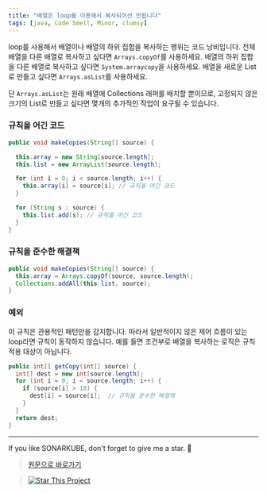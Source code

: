 ```yaml
---
title: "배열은 loop를 이용해서 복사되어선 안됩니다"
tags: [java, Code Smell, Minor, clumsy]
---
```


loop를 사용해서 배열이나 배열의 하위 집합을 복사하는 행위는 코드 낭비입니다.
전체 배열을 다른 배열로 복사하고 싶다면 `Arrays.copyOf`를 사용하세요.
배열의 하위 집합을 다른 배열로 복사하고 싶다면 `System.arraycopy`을 사용하세요.
배열을 새로운 List로 만들고 싶다면 `Arrays.asList`를 사용하세요.

단 `Arrays.asList`는 원래 배열에 Collections 래퍼를 배치할 뿐이므로, 고정되지 않은 크기의 List로 만들고 싶다면 몇개의 추가적인 작업이 요구될 수 있습니다.

### 규칙을 어긴 코드

```java
public void makeCopies(String[] source) {

  this.array = new String[source.length];
  this.list = new ArrayList(source.length);

  for (int i = 0; i < source.length; i++) {
    this.array[i] = source[i]; // 규칙을 어긴 코드
  }

  for (String s : source) {
    this.list.add(s); // 규칙을 어긴 코드
  }
}
```

### 규칙을 준수한 해결책

```java
public void makeCopies(String[] source) {
  this.array = Arrays.copyOf(source, source.length);
  Collections.addAll(this.list, source);
}
```

### 예외

이 규칙은 관용적인 패턴만을 감지합니다.
따라서 일반적이지 않은 제어 흐름이 있는 loop라면 규칙이 동작하지 않습니다.
예를 들면 조건부로 배열을 복사하는 로직은 규칙 적용 대상이 아닙니다.

```java
public int[] getCopy(int[] source) {
  int[] dest = new int[source.length];
  for (int i = 0; i < source.length; i++) {
    if (source[i] > 10) {
      dest[i] = source[i];  // 규칙을 준수한 해결책
    }
  }
  return dest;
}
```

---

If you like SONARKUBE, don't forget to give me a star. :star2:

> [원문으로 바로가기](https://rules.sonarsource.com/java/tag/clumsy/RSPEC-3012)

> [![Star This Project](https://img.shields.io/github/stars/kantabile/sonarkube.svg?label=Stars&style=social)](https://github.com/kantabile/sonarkube)

